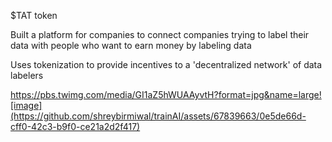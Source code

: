  $TAT token

Built a platform for companies to connect companies trying to label their data with people who want to earn money by labeling data



Uses tokenization to provide incentives to a 'decentralized network' of data labelers




 https://pbs.twimg.com/media/GI1aZ5hWUAAyvtH?format=jpg&name=large![image](https://github.com/shreybirmiwal/trainAI/assets/67839663/0e5de66d-cff0-42c3-b9f0-ce21a2d2f417)

